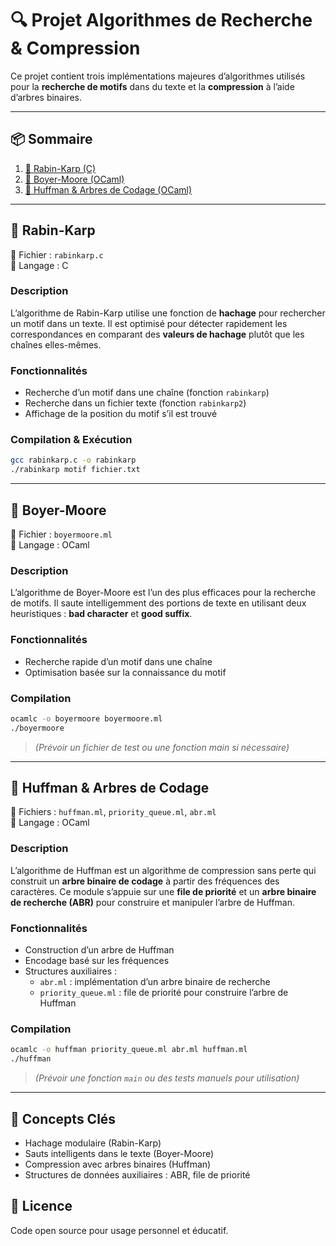 # 🔍 Projet Algorithmes de Recherche & Compression

Ce projet contient trois implémentations majeures d’algorithmes utilisés pour la **recherche de motifs** dans du texte et la **compression** à l’aide d’arbres binaires.

---

## 📦 Sommaire

1. [🔎 Rabin-Karp (C)](#rabin-karp)
2. [📘 Boyer-Moore (OCaml)](#boyer-moore)
3. [🌲 Huffman & Arbres de Codage (OCaml)](#huffman)

---

## 🔎 Rabin-Karp

📁 Fichier : `rabinkarp.c`  
📝 Langage : C

### Description

L’algorithme de Rabin-Karp utilise une fonction de **hachage** pour rechercher un motif dans un texte. Il est optimisé pour détecter rapidement les correspondances en comparant des **valeurs de hachage** plutôt que les chaînes elles-mêmes.

### Fonctionnalités

- Recherche d’un motif dans une chaîne (fonction `rabinkarp`)
- Recherche dans un fichier texte (fonction `rabinkarp2`)
- Affichage de la position du motif s’il est trouvé

### Compilation & Exécution

```bash
gcc rabinkarp.c -o rabinkarp
./rabinkarp motif fichier.txt
```

---

## 📘 Boyer-Moore

📁 Fichier : `boyermoore.ml`  
📝 Langage : OCaml

### Description

L’algorithme de Boyer-Moore est l’un des plus efficaces pour la recherche de motifs. Il saute intelligemment des portions de texte en utilisant deux heuristiques : **bad character** et **good suffix**.

### Fonctionnalités

- Recherche rapide d’un motif dans une chaîne
- Optimisation basée sur la connaissance du motif

### Compilation

```bash
ocamlc -o boyermoore boyermoore.ml
./boyermoore
```

> *(Prévoir un fichier de test ou une fonction main si nécessaire)*

---

## 🌲 Huffman & Arbres de Codage

📁 Fichiers : `huffman.ml`, `priority_queue.ml`, `abr.ml`  
📝 Langage : OCaml

### Description

L’algorithme de Huffman est un algorithme de compression sans perte qui construit un **arbre binaire de codage** à partir des fréquences des caractères. Ce module s’appuie sur une **file de priorité** et un **arbre binaire de recherche (ABR)** pour construire et manipuler l’arbre de Huffman.

### Fonctionnalités

- Construction d’un arbre de Huffman
- Encodage basé sur les fréquences
- Structures auxiliaires :
  - `abr.ml` : implémentation d’un arbre binaire de recherche
  - `priority_queue.ml` : file de priorité pour construire l’arbre de Huffman

### Compilation

```bash
ocamlc -o huffman priority_queue.ml abr.ml huffman.ml
./huffman
```

> *(Prévoir une fonction `main` ou des tests manuels pour utilisation)*

---

## 🧠 Concepts Clés

- Hachage modulaire (Rabin-Karp)
- Sauts intelligents dans le texte (Boyer-Moore)
- Compression avec arbres binaires (Huffman)
- Structures de données auxiliaires : ABR, file de priorité

## 📄 Licence

Code open source pour usage personnel et éducatif.
